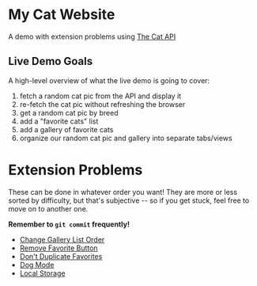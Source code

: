 # My Cat Website
A demo with extension problems using [The Cat API](https://thecatapi.com/)


## Live Demo Goals
A high-level overview of what the live demo is going to cover:

1. fetch a random cat pic from the API and display it
2. re-fetch the cat pic without refreshing the browser
3. get a random cat pic by breed
4. add a "favorite cats" list
5. add a gallery of favorite cats
6. organize our random cat pic and gallery into separate tabs/views

# Extension Problems
These can be done in whatever order you want! They are more or less sorted by difficulty, but that's subjective -- so if you get stuck, feel free to move on to another one.

**Remember to `git commit` frequently!**

- [Change Gallery List Order](./extension-instructions/change-order.md)
- [Remove Favorite Button](./extension-instructions/remove-favorite.md)
- [Don't Duplicate Favorites](./extension-instructions/no-duplicates.md)
- [Dog Mode](./extension-instructions/dog-mode.md)
- [Local Storage](./extension-instructions/local-storage.md)
